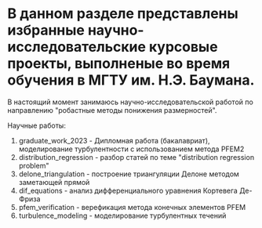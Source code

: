 # В данном разделе представлены избранные научно-исследовательские курсовые проекты, выполненые во время обучения в МГТУ им. Н.Э. Баумана. 
В настоящий момент занимаюсь научно-исследовательской работой по направлению "робастные методы понижения размерностей".

Научные работы:
1) graduate_work_2023 - Дипломная работа (бакалавриат), моделирование турбулентности с использованием метода PFEM2
2) distribution_regression - разбор статей по теме "distribution regression problem"
3) delone_triangulation - построение триангуляции Делоне методом заметающей прямой
4) dif_equations - анализ дифференциального уравнения Кортевега Де-Фриза
5) pfem_verification - верефикация метода конечных элементов PFEM
6) turbulence_modeling - моделирование турбулентных течений
